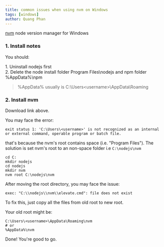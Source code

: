 ```yaml
---
title: common issues when using nvm on Windows
tags: [windows]
author: Quang Phan
---
```


[nvm](https://github.com/coreybutler/nvm-windows) node version manager for Windows

### 1. Install notes

You should:

1\. Uninstall nodejs first  
2\. Delete the node install folder Program Files\nodejs and npm folder %AppData%\npm

> %AppData% usually is C:\Users\<username>\AppData\Roaming

### 2. Install nvm

Download link above.

You may face the error:

```
exit status 1: 'C:\Users\<username>' is not recognized as an internal or external command, operable program or batch file.
```

that's because the nvm's root contains space (i.e. "Program Files"). The solution is set nvm's root to an non-space folder i.e `C:\nodejs\nvm`

```
cd C:
mkdir nodejs
cd nodejs
mkdir nvm
nvm root C:\nodejs\nvm
```

After moving the root directory, you may face the issue:

```
exec: "C:\\nodejs\\nvm\\elevate.cmd": file does not exist
```

To fix this, just copy all the files from old root to new root.

Your old root might be:

```
C:\Users\<username>\AppData\Roaming\nvm
# or 
%AppData%\nvm
```

Done! You're good to go.
